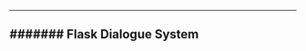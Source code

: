 -------------------------------------
####### Flask Dialogue System
------------------------------------
